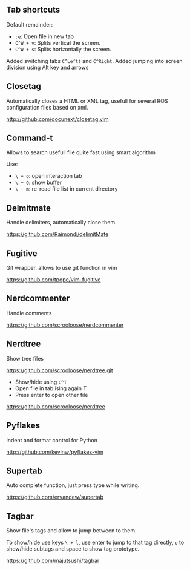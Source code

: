 
## Tab shortcuts

Default remainder:
- `:e`: Open file in new tab
- `C^W + v`: Splits vertical the screen.
- `C^W + s`: Splits horizontally the screen.

Added switching tabs `C^Leftt` and `C^Right`.
Added jumping into screen division using Alt key and arrows

## Closetag  
Automatically closes a HTML or XML tag, usefull for several ROS configuration files based on xml.

http://github.com/docunext/closetag.vim

## Command-t  
Allows to search usefull file quite fast using smart algorithm

Use:
- `\ + o`: open interaction tab 
- `\ + O`: show buffer
- `\ + m`: re-read file list in current directory

## Delmitmate
Handle delimiters, automatically close them.

https://github.com/Raimondi/delimitMate

## Fugitive  
Git wrapper, allows to use git function in vim

https://github.com/tpope/vim-fugitive

## Nerdcommenter  
Handle comments

https://github.com/scrooloose/nerdcommenter

## Nerdtree  
Show tree files

https://github.com/scrooloose/nerdtree.git

- Show/hide using `C^T`
- Open file in tab ising again T
- Press enter to open other file

https://github.com/scrooloose/nerdtree

## Pyflakes
Indent and format control for Python

http://github.com/kevinw/pyflakes-vim

## Supertab  
Auto complete function, just press type while writing.

https://github.com/ervandew/supertab

## Tagbar
Show file's tags and allow to jump between to them. 

To show/hide use keys `\ + l`, use enter to jump to that tag directly, `o` to show/hide subtags and space to show tag prototype.

https://github.com/majutsushi/tagbar
